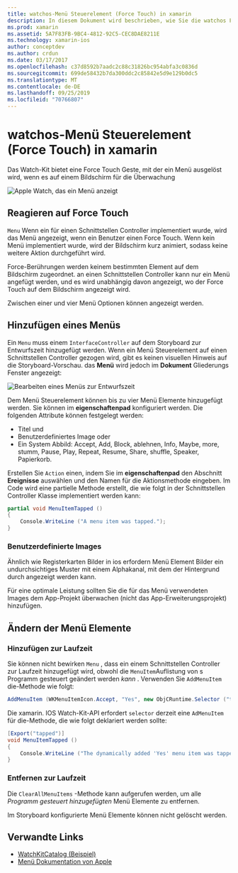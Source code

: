 ```yaml
---
title: watchos-Menü Steuerelement (Force Touch) in xamarin
description: In diesem Dokument wird beschrieben, wie Sie die watchos Force-touchbewegung in xamarin verwenden. Es wird erläutert, wie auf eine Force-Fingereingabe reagiert wird, wie ein Menü hinzugefügt und die Menü Elemente geändert werden.
ms.prod: xamarin
ms.assetid: 5A7F83FB-9BC4-4812-92C5-CEC8DAE8211E
ms.technology: xamarin-ios
author: conceptdev
ms.author: crdun
ms.date: 03/17/2017
ms.openlocfilehash: c37d8592b7aadc2c88c31826bc954abfa3c0836d
ms.sourcegitcommit: 699de58432b7da300ddc2c85842e5d9e129b0dc5
ms.translationtype: MT
ms.contentlocale: de-DE
ms.lasthandoff: 09/25/2019
ms.locfileid: "70766807"
---
```

# <a name="watchos-menu-control-force-touch-in-xamarin"></a>watchos-Menü Steuerelement (Force Touch) in xamarin

Das Watch-Kit bietet eine Force Touch Geste, mit der ein Menü ausgelöst wird, wenn es auf einem Bildschirm für die Überwachung

![](menu-images/menu.png "Apple Watch, das ein Menü anzeigt")
<!-- watch image courtesy of http://infinitapps.com/bezel/ -->

## <a name="responding-to-force-touch"></a>Reagieren auf Force Touch

`Menu` Wenn ein für einen Schnittstellen Controller implementiert wurde, wird das Menü angezeigt, wenn ein Benutzer einen Force Touch. Wenn kein Menü implementiert wurde, wird der Bildschirm kurz animiert, sodass keine weitere Aktion durchgeführt wird.

Force-Berührungen werden keinem bestimmten Element auf dem Bildschirm zugeordnet. an einen Schnittstellen Controller kann nur ein Menü angefügt werden, und es wird unabhängig davon angezeigt, wo der Force Touch auf dem Bildschirm angezeigt wird.

Zwischen einer und vier Menü Optionen können angezeigt werden.

## <a name="adding-a-menu"></a>Hinzufügen eines Menüs

Ein `Menu` muss einem `InterfaceController` auf dem Storyboard zur Entwurfszeit hinzugefügt werden. Wenn ein Menü Steuerelement auf einen Schnittstellen Controller gezogen wird, gibt es keinen visuellen Hinweis auf die Storyboard-Vorschau. das **Menü** wird jedoch im **Dokument** Gliederungs Fenster angezeigt:

![](menu-images/menu-action.png "Bearbeiten eines Menüs zur Entwurfszeit")

Dem Menü Steuerelement können bis zu vier Menü Elemente hinzugefügt werden. Sie können im **eigenschaftenpad** konfiguriert werden. Die folgenden Attribute können festgelegt werden:

- Titel und
- Benutzerdefiniertes Image oder
- Ein System Abbild: Accept, Add, Block, ablehnen, Info, Maybe, more, stumm, Pause, Play, Repeat, Resume, Share, shuffle, Speaker, Papierkorb.

Erstellen Sie `Action` einen, indem Sie im **eigenschaftenpad** den Abschnitt **Ereignisse** auswählen und den Namen für die Aktionsmethode eingeben. Im Code wird eine partielle Methode erstellt, die wie folgt in der Schnittstellen Controller Klasse implementiert werden kann:

```csharp
partial void MenuItemTapped ()
{
    Console.WriteLine ("A menu item was tapped.");
}
```

### <a name="custom-images"></a>Benutzerdefinierte Images

Ähnlich wie Registerkarten Bilder in ios erfordern Menü Element Bilder ein undurchsichtiges Muster mit einem Alphakanal, mit dem der Hintergrund durch angezeigt werden kann.

Für eine optimale Leistung sollten Sie die für das Menü verwendeten Images dem App-Projekt überwachen (nicht das App-Erweiterungsprojekt) hinzufügen.

## <a name="changing-the-menu-items"></a>Ändern der Menü Elemente

<!--
### Design Time Items

Menu items added the storyboard can be shown and hidden programmatically.
-->

### <a name="adding-at-runtime"></a>Hinzufügen zur Laufzeit

Sie können nicht bewirken `Menu` , dass ein einem Schnittstellen Controller zur Laufzeit hinzugefügt wird, obwohl die `MenuItem`Auflistung von s Programm gesteuert geändert werden *kann* .
Verwenden Sie `AddMenuItem` die-Methode wie folgt:

```csharp
AddMenuItem (WKMenuItemIcon.Accept, "Yes", new ObjCRuntime.Selector ("tapped"));
```

Die xamarin. IOS Watch-Kit-API erfordert `selector` derzeit eine `AdMenuItem` für die-Methode, die wie folgt deklariert werden sollte:

```csharp
[Export("tapped")]
void MenuItemTapped ()
{
    Console.WriteLine ("The dynamically added 'Yes' menu item was tapped.");
}
```

### <a name="removing-at-runtime"></a>Entfernen zur Laufzeit

Die `ClearAllMenuItems` -Methode kann aufgerufen werden, um alle *Programm gesteuert hinzugefügten* Menü Elemente zu entfernen.

Im Storyboard konfigurierte Menü Elemente können nicht gelöscht werden.

## <a name="related-links"></a>Verwandte Links

- [WatchKitCatalog (Beispiel)](https://docs.microsoft.com/samples/xamarin/ios-samples/watchos-watchkitcatalog)
- [Menü Dokumentation von Apple](https://developer.apple.com/library/prerelease/ios/documentation/General/Conceptual/WatchKitProgrammingGuide/Menus.html)
